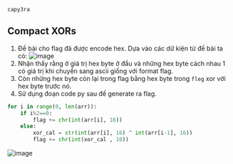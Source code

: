 `capy3ra`

## Compact XORs

1. Đề bài cho flag đã được encode hex. Dựa vào các dữ kiện từ đề bài ta có:
![image](https://github.com/cuong9cm/CTFwriteup/assets/80744099/789824de-b1c3-4242-8b18-aa5a53ff5ea0)
2. Nhận thấy rằng ở giá trị hex byte ở đầu và những hex byte cách nhau 1 có giá trị khi chuyển sang ascii giống với format flag.
3. Còn những hex byte còn lại trong flag bằng hex byte trong `fleg` xor với hex byte trước nó.
4. Sử dụng đoạn code py sau để generate ra flag.

```python
for i in range(0, len(arr)):
    if i%2==0:
        flag += chr(int(arr[i], 16))
    else:
        xor_cal = str(int(arr[i], 16) ^ int(arr[i-1], 16))
        flag += chr(int(xor_cal , 10))
```
![image](https://github.com/cuong9cm/CTFwriteup/assets/80744099/3712528d-6f70-464e-a677-884d80d10e9e)

## 
